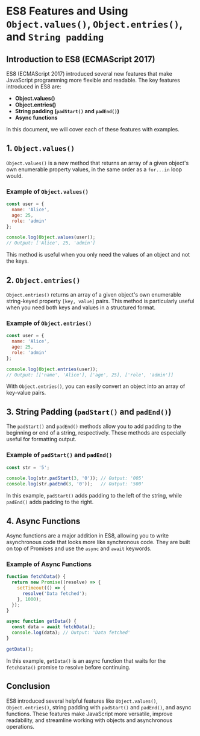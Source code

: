 # ES8 Features and Using `Object.values()`, `Object.entries()`, and `String padding`

## Introduction to ES8 (ECMAScript 2017)

ES8 (ECMAScript 2017) introduced several new features that make JavaScript programming more flexible and readable. The key features introduced in ES8 are:

- **Object.values()**
- **Object.entries()**
- **String padding (`padStart()` and `padEnd()`)**
- **Async functions**

In this document, we will cover each of these features with examples.

## 1. `Object.values()`

`Object.values()` is a new method that returns an array of a given object's own enumerable property values, in the same order as a `for...in` loop would.

### Example of `Object.values()`

```javascript
const user = {
  name: 'Alice',
  age: 25,
  role: 'admin'
};

console.log(Object.values(user)); 
// Output: ['Alice', 25, 'admin']
```

This method is useful when you only need the values of an object and not the keys.

## 2. `Object.entries()`

`Object.entries()` returns an array of a given object's own enumerable string-keyed property `[key, value]` pairs. This method is particularly useful when you need both keys and values in a structured format.

### Example of `Object.entries()`

```javascript
const user = {
  name: 'Alice',
  age: 25,
  role: 'admin'
};

console.log(Object.entries(user)); 
// Output: [['name', 'Alice'], ['age', 25], ['role', 'admin']]
```

With `Object.entries()`, you can easily convert an object into an array of key-value pairs.

## 3. String Padding (`padStart()` and `padEnd()`)

The `padStart()` and `padEnd()` methods allow you to add padding to the beginning or end of a string, respectively. These methods are especially useful for formatting output.

### Example of `padStart()` and `padEnd()`

```javascript
const str = '5';

console.log(str.padStart(3, '0')); // Output: '005'
console.log(str.padEnd(3, '0'));   // Output: '500'
```

In this example, `padStart()` adds padding to the left of the string, while `padEnd()` adds padding to the right.

## 4. Async Functions

Async functions are a major addition in ES8, allowing you to write asynchronous code that looks more like synchronous code. They are built on top of Promises and use the `async` and `await` keywords.

### Example of Async Functions

```javascript
function fetchData() {
  return new Promise((resolve) => {
    setTimeout(() => {
      resolve('Data fetched');
    }, 1000);
  });
}

async function getData() {
  const data = await fetchData();
  console.log(data); // Output: 'Data fetched'
}

getData();
```

In this example, `getData()` is an async function that waits for the `fetchData()` promise to resolve before continuing.

## Conclusion

ES8 introduced several helpful features like `Object.values()`, `Object.entries()`, string padding with `padStart()` and `padEnd()`, and async functions. These features make JavaScript more versatile, improve readability, and streamline working with objects and asynchronous operations.
